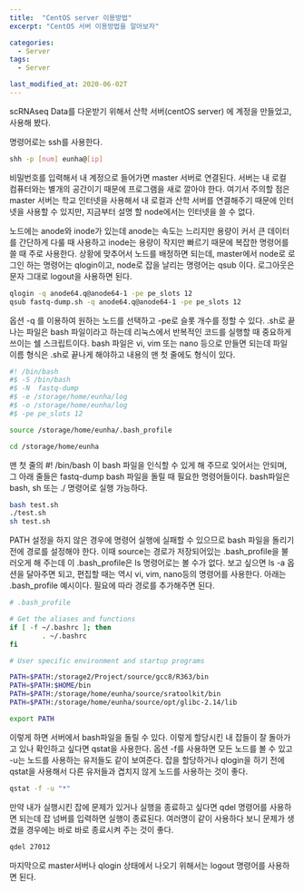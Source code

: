 ```yaml
---
title:  "CentOS server 이용방법"
excerpt: "CentOS 서버 이용방법을 알아보자"

categories:
  - Server
tags:
  - Server

last_modified_at: 2020-06-02T
---
```


scRNAseq Data를 다운받기 위해서 산학 서버(centOS server) 에 계정을 만들었고, 사용해 봤다.

명령어로는 ssh를 사용한다.

```bash
shh -p [num] eunha@[ip]
```

 비밀번호를 입력해서 내 계정으로 들어가면 master 서버로 연결된다. 서버는 내 로컬 컴퓨터와는 별개의 공간이기 때문에 프로그램을 새로 깔아야 한다. 여기서 주의할 점은 master 서버는 학교 인터넷을 사용해서 내 로컬과 산학 서버를 연결해주기 때문에 인터넷을 사용할 수 있지만, 지금부터 설명 할 node에서는 인터넷을 쓸 수 없다. 

 노드에는 anode와 inode가 있는데 anode는 속도는 느리지만 용량이 커서 큰 데이터를 간단하게 다룰 때 사용하고 inode는 용량이 작지만 빠르기 때문에 복잡한 명령어를 쓸 때 주로 사용한다. 상황에 맞추어서 노드를 배정하면 되는데, master에서 node로 로그인 하는 명령어는 qlogin이고, node로 잡을 날리는 명령어는 qsub 이다. 로그아웃은 문자 그대로 logout을 사용하면 된다.

```bash
qlogin -q anode64.q@anode64-1 -pe pe_slots 12
qsub fastq-dump.sh -q anode64.q@anode64-1 -pe pe_slots 12
```

 옵션 -q 를 이용하여 원하는 노드를 선택하고 -pe로 슬롯 개수를 정할 수 있다.  .sh로 끝나는 파일은 bash 파일이라고 하는데 리눅스에서 반복적인 코드를 실행할 때 중요하게 쓰이는 쉘 스크립트이다. bash 파일은 vi, vim 또는 nano 등으로 만들면 되는데 파일 이름 형식은 .sh로 끝나게 해야하고 내용의 맨 첫 줄에도 형식이 있다.  

```bash
#! /bin/bash
#$ -S /bin/bash
#$ -N  fastq-dump
#$ -e /storage/home/eunha/log
#$ -o /storage/home/eunha/log 
#$ -pe pe_slots 12

source /storage/home/eunha/.bash_profile

cd /storage/home/eunha
```

 맨 첫 줄의 #! /bin/bash 이 bash 파일을 인식할 수 있게 해 주므로 잊어서는 안되며, 그 아래 줄들은 fastq-dump bash 파일을 돌릴 때 필요한 명령어들이다. bash파일은 bash, sh 또는 ./  명령어로 실행 가능하다.

```bash
bash test.sh
./test.sh
sh test.sh
```

 PATH 설정을 하지 않은 경우에 명령어 실행에 실패할 수 있으므로 bash 파일을 돌리기 전에 경로를 설정해야 한다. 이때 source는 경로가 저장되어있는 .bash_profile을 불러오게 해 주는데 이 .bash_profile은 ls 명령어로는 볼 수가 없다.  보고 싶으면 ls -a 옵션을 달아주면 되고, 편집할 때는 역시 vi, vim, nano등의 명령어를 사용한다. 아래는 .bash_profile 예시이다. 필요에 따라 경로를 추가해주면 된다.

```bash
# .bash_profile

# Get the aliases and functions
if [ -f ~/.bashrc ]; then
        . ~/.bashrc
fi

# User specific environment and startup programs

PATH=$PATH:/storage2/Project/source/gcc8/R363/bin
PATH=$PATH:$HOME/bin
PATH=$PATH:/storage/home/eunha/source/sratoolkit/bin
PATH=$PATH:/storage/home/eunha/source/opt/glibc-2.14/lib

export PATH
```

 이렇게 하면 서버에서 bash파일을 돌릴 수 있다. 이렇게 할당시킨 내 잡들이 잘 돌아가고 있나 확인하고 싶다면 qstat을 사용한다. 옵션 -f를 사용하면 모든 노드를 볼 수 있고  -u는 노드를 사용하는 유저들도 같이 보여준다. 잡을 할당하거나 qlogin을 하기 전에 qstat을 사용해서 다른 유저들과 겹치지 않게 노드를 사용하는 것이 좋다. 

```bash
qstat -f -u "*" 
```

 만약 내가 실행시킨 잡에 문제가 있거나 실행을 종료하고 싶다면 qdel 명령어를 사용하면 되는데 잡 넘버를 입력하면 실행이 종료된다. 여러명이 같이 사용하다 보니 문제가 생겼을 경우에는 바로 바로 종료시켜 주는 것이 좋다.

```bash
qdel 27012
```

 마지막으로 master서버나 qlogin 상태에서 나오기 위해서는 logout 명령어를 사용하면 된다.